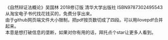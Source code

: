 《自然辩证法概论》吴国林 2018修订版 清华大学出版社 ISBN9787302495543  
从淘宝电子书代找花钱买的，免费分享出来。  
由于github网页端文件大小限制，把pdf按页数切成了四段。可以用ilovepdf合并起来。  
本意是想打破信息的垄断，如果对你有用的话，拜托点个star让更多人看到。

